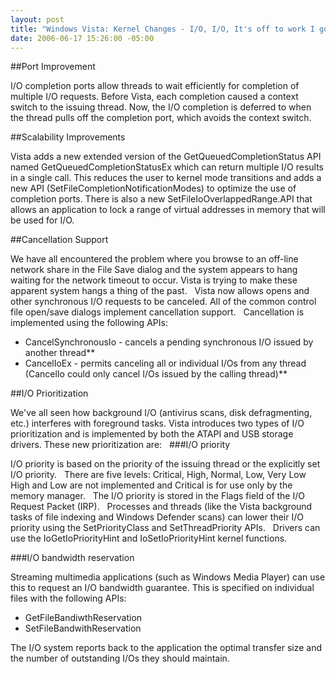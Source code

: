 ```yaml
---
layout: post
title: "Windows Vista: Kernel Changes - I/O, I/O, It's off to work I go..."
date: 2006-06-17 15:26:00 -05:00
---
```


##Port Improvement

I/O completion ports allow threads to wait efficiently for completion of multiple I/O requests. Before Vista, each completion caused a context switch to the issuing thread. Now, the I/O completion is deferred to when the thread pulls off the completion port, which avoids the context switch.

##Scalability Improvements

Vista adds a new extended version of the GetQueuedCompletionStatus API named GetQueuedCompletionStatusEx which can return multiple I/O results in a single call. This reduces the user to kernel mode transitions and adds a new API (SetFileCompletionNotificationModes) to optimize the use of completion ports. There is also a new SetFileIoOverlappedRange.API that allows an application to lock a range of virtual addresses in memory that will be used for I/O.

##Cancellation Support

We have all encountered the problem where you browse to an off-line network share in the File Save dialog and the system appears to hang waiting for the network timeout to occur. Vista is trying to make these apparent system hangs a thing of the past.
 
Vista now allows opens and other synchronous I/O requests to be canceled. All of the common control file open/save dialogs implement cancellation support.
 
Cancellation is implemented using the following APIs:

* CancelSynchronousIo - cancels a pending synchronous I/O issued by another thread**
* CancelIoEx - permits canceling all or individual I/Os from any thread (CancelIo could only cancel I/Os issued by the calling thread)**

##I/O Prioritization

We've all seen how background I/O (antivirus scans, disk defragmenting, etc.) interferes with foreground tasks. Vista introduces two types of I/O prioritization and is implemented by both the ATAPI and USB storage drivers. These new prioritization are:
 
###I/O priority

I/O priority is based on the priority of the issuing thread or the explicitly set I/O priority.
 
There are five levels: Critical, High, Normal, Low, Very Low
 
High and Low are not implemented and Critical is for use only by the memory manager.
 
The I/O priority is stored in the Flags field of the I/O Request Packet (IRP).
 
Processes and threads (like the Vista background tasks of file indexing and Windows Defender scans) can lower their I/O priority using the SetPriorityClass and SetThreadPriority APIs.
 
Drivers can use the IoGetIoPriorityHint and IoSetIoPriorityHint kernel functions.

###I/O bandwidth reservation

Streaming multimedia applications (such as Windows Media Player) can use this to request an I/O bandwidth guarantee. This is specified on individual files with the following APIs:

* GetFileBandiwthReservation
* SetFileBandwithReservation

The I/O system reports back to the application the optimal transfer size and the number of outstanding I/Os they should maintain.
